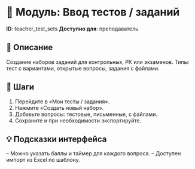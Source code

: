 # 📘 Модуль: Ввод тестов / заданий
**ID**: teacher_test_sets
**Доступно для**: преподаватель

## 📝 Описание
Создание наборов заданий для контрольных, РК или экзаменов. Типы: тест с вариантами, открытые вопросы, задания с файлами.

## 🩜 Шаги
1. Перейдите в «Мои тесты / задания».
2. Нажмите «Создать новый набор».
3. Добавьте вопросы: тестовые, письменные, с файлами.
4. Сохраните и при необходимости экспортируйте.

## 💡 Подсказки интерфейса
– Можно указать баллы и таймер для каждого вопроса.
– Доступен импорт из Excel по шаблону.
